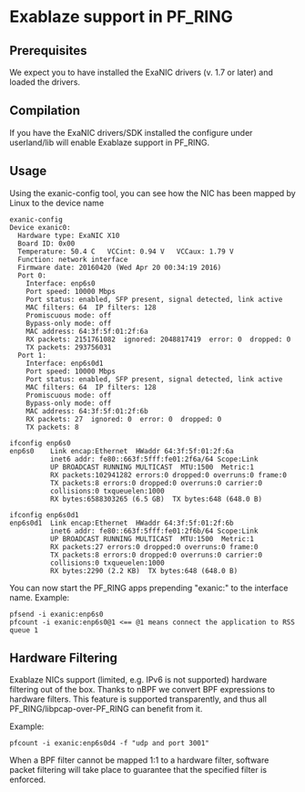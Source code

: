 # Exablaze support in PF_RING

## Prerequisites
We expect you to have installed the ExaNIC drivers (v. 1.7 or later) and loaded the drivers.

## Compilation
If you have the ExaNIC drivers/SDK installed the configure under userland/lib will enable Exablaze support in PF_RING.

## Usage
Using the exanic-config tool, you can see how the NIC has been mapped by Linux to the device name

```
exanic-config 
Device exanic0:
  Hardware type: ExaNIC X10
  Board ID: 0x00
  Temperature: 50.4 C   VCCint: 0.94 V   VCCaux: 1.79 V
  Function: network interface
  Firmware date: 20160420 (Wed Apr 20 00:34:19 2016)
  Port 0:
    Interface: enp6s0
    Port speed: 10000 Mbps
    Port status: enabled, SFP present, signal detected, link active
    MAC filters: 64  IP filters: 128
    Promiscuous mode: off
    Bypass-only mode: off
    MAC address: 64:3f:5f:01:2f:6a
    RX packets: 2151761082  ignored: 2048817419  error: 0  dropped: 0
    TX packets: 293756031
  Port 1:
    Interface: enp6s0d1
    Port speed: 10000 Mbps
    Port status: enabled, SFP present, signal detected, link active
    MAC filters: 64  IP filters: 128
    Promiscuous mode: off
    Bypass-only mode: off
    MAC address: 64:3f:5f:01:2f:6b
    RX packets: 27  ignored: 0  error: 0  dropped: 0
    TX packets: 8
```

```
ifconfig enp6s0
enp6s0    Link encap:Ethernet  HWaddr 64:3f:5f:01:2f:6a  
          inet6 addr: fe80::663f:5fff:fe01:2f6a/64 Scope:Link
          UP BROADCAST RUNNING MULTICAST  MTU:1500  Metric:1
          RX packets:102941282 errors:0 dropped:0 overruns:0 frame:0
          TX packets:8 errors:0 dropped:0 overruns:0 carrier:0
          collisions:0 txqueuelen:1000 
          RX bytes:6588303265 (6.5 GB)  TX bytes:648 (648.0 B)
```

```
ifconfig enp6s0d1
enp6s0d1  Link encap:Ethernet  HWaddr 64:3f:5f:01:2f:6b  
          inet6 addr: fe80::663f:5fff:fe01:2f6b/64 Scope:Link
          UP BROADCAST RUNNING MULTICAST  MTU:1500  Metric:1
          RX packets:27 errors:0 dropped:0 overruns:0 frame:0
          TX packets:8 errors:0 dropped:0 overruns:0 carrier:0
          collisions:0 txqueuelen:1000 
          RX bytes:2290 (2.2 KB)  TX bytes:648 (648.0 B)
```

You can now start the PF_RING apps prepending "exanic:" to the interface name.
Example:

```
pfsend -i exanic:enp6s0
pfcount -i exanic:enp6s0@1 <== @1 means connect the application to RSS queue 1
```

## Hardware Filtering
Exablaze NICs support (limited, e.g. IPv6 is not supported) hardware filtering
out of the box. Thanks to nBPF we convert BPF expressions to hardware filters.
This feature is supported transparently, and thus all PF_RING/libpcap-over-PF_RING
can benefit from it.

Example: 
```
pfcount -i exanic:enp6s0d4 -f "udp and port 3001"
```

When a BPF filter cannot be mapped 1:1 to a hardware filter, software packet
filtering will take place to guarantee that the specified filter is enforced.
